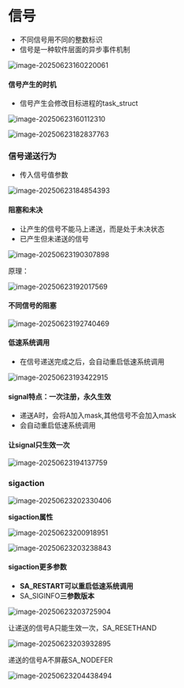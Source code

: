 # 信号

- 不同信号用不同的整数标识
- 信号是一种软件层面的异步事件机制

![image-20250623160220061](C:\Users\LIYUFENG\AppData\Roaming\Typora\typora-user-images\image-20250623160220061.png)

#### 信号产生的时机

- 信号产生会修改目标进程的task_struct

![image-20250623160112310](C:\Users\LIYUFENG\AppData\Roaming\Typora\typora-user-images\image-20250623160112310.png)

![image-20250623182837763](C:\Users\LIYUFENG\AppData\Roaming\Typora\typora-user-images\image-20250623182837763.png)

### 信号递送行为

- 传入信号值参数

![image-20250623184854393](C:\Users\LIYUFENG\AppData\Roaming\Typora\typora-user-images\image-20250623184854393.png)

#### 阻塞和未决

- 让产生的信号不能马上递送，而是处于未决状态
- 已产生但未递送的信号

![image-20250623190307898](C:\Users\LIYUFENG\AppData\Roaming\Typora\typora-user-images\image-20250623190307898.png)

原理：

![image-20250623192017569](C:\Users\LIYUFENG\AppData\Roaming\Typora\typora-user-images\image-20250623192017569.png)

#### 不同信号的阻塞

![image-20250623192740469](C:\Users\LIYUFENG\AppData\Roaming\Typora\typora-user-images\image-20250623192740469.png)

#### 低速系统调用

- 在信号递送完成之后，会自动重启低速系统调用

![image-20250623193422915](C:\Users\LIYUFENG\AppData\Roaming\Typora\typora-user-images\image-20250623193422915.png)

#### signal特点：一次注册，永久生效

- 递送A时，会将A加入mask,其他信号不会加入mask
- 会自动重启低速系统调用

#### 让signal只生效一次

![image-20250623194137759](C:\Users\LIYUFENG\AppData\Roaming\Typora\typora-user-images\image-20250623194137759.png)

### sigaction

![image-20250623202330406](C:\Users\LIYUFENG\AppData\Roaming\Typora\typora-user-images\image-20250623202330406.png)



**sigaction属性**

![image-20250623200918951](C:\Users\LIYUFENG\AppData\Roaming\Typora\typora-user-images\image-20250623200918951.png)

![image-20250623203238843](C:\Users\LIYUFENG\AppData\Roaming\Typora\typora-user-images\image-20250623203238843.png)



#### sigaction更多参数  

- **SA_RESTART可以重启低速系统调用**
- SA_SIGINFO**三参数版本**

![image-20250623203725904](C:\Users\LIYUFENG\AppData\Roaming\Typora\typora-user-images\image-20250623203725904.png)

让递送的信号A只能生效一次，SA_RESETHAND

![image-20250623203932895](C:\Users\LIYUFENG\AppData\Roaming\Typora\typora-user-images\image-20250623203932895.png)

递送的信号A不屏蔽SA_NODEFER

![image-20250623204438494](C:\Users\LIYUFENG\AppData\Roaming\Typora\typora-user-images\image-20250623204438494.png)